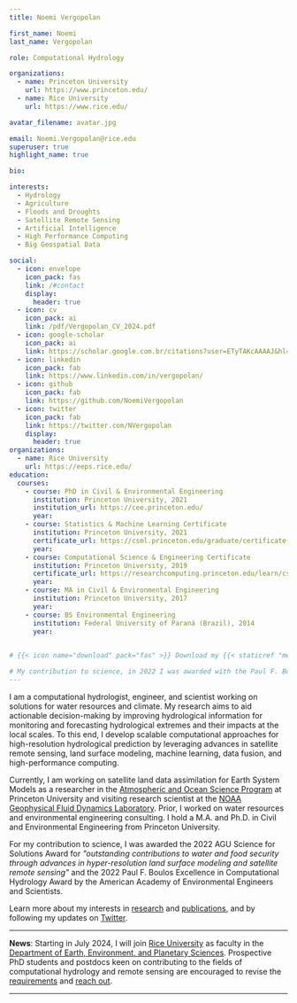 ```yaml
---
title: Noemi Vergopolan

first_name: Noemi
last_name: Vergopolan

role: Computational Hydrology

organizations:
  - name: Princeton University
    url: https://www.princeton.edu/
  - name: Rice University
    url: https://www.rice.edu/

avatar_filename: avatar.jpg

email: Noemi.Vergopolan@rice.edu
superuser: true
highlight_name: true

bio:

interests:
  - Hydrology
  - Agriculture
  - Floods and Droughts
  - Satellite Remote Sensing
  - Artificial Intelligence
  - High Performance Computing
  - Big Geospatial Data

social:
  - icon: envelope
    icon_pack: fas
    link: /#contact
    display:
      header: true
  - icon: cv
    icon_pack: ai
    link: /pdf/Vergopolan_CV_2024.pdf
  - icon: google-scholar
    icon_pack: ai
    link: https://scholar.google.com.br/citations?user=ETyTAKcAAAAJ&hl=en
  - icon: linkedin
    icon_pack: fab
    link: https://www.linkedin.com/in/vergopolan/
  - icon: github
    icon_pack: fab
    link: https://github.com/NoemiVergopolan
  - icon: twitter
    icon_pack: fab
    link: https://twitter.com/NVergopolan
    display:
      header: true
organizations:
  - name: Rice University
    url: https://eeps.rice.edu/
education:
  courses:
    - course: PhD in Civil & Environmental Engineering
      institution: Princeton University, 2021
      institution_url: https://cee.princeton.edu/
      year: 
    - course: Statistics & Machine Learning Certificate
      institution: Princeton University, 2021
      certificate_url: https://csml.princeton.edu/graduate/certificate-program
      year: 
    - course: Computational Science & Engineering Certificate
      institution: Princeton University, 2019
      certificate_url: https://researchcomputing.princeton.edu/learn/cse-graduate-certificate
      year: 
    - course: MA in Civil & Environmental Engineering
      institution: Princeton University, 2017
      year: 
    - course: BS Environmental Engineering
      institution: Federal University of Paraná (Brazil), 2014
      year: 
    

# {{< icon name="download" pack="fas" >}} Download my {{< staticref "media/resume.pdf" "newtab" >}}resumé{{< /staticref >}}.

# My contribution to science, in 2022 I was awarded with the Paul F. Boulos Excellence in Computational Hydrology Award by the [Environmental Engineering and Science Foundation](https://www.eesfoundation.org/).
---
```

I am a computational hydrologist, engineer, and scientist working on solutions for water resources and climate. My research aims to aid actionable decision-making by improving hydrological information for monitoring and forecasting hydrological extremes and their impacts at the local scales. To this end, I develop scalable computational approaches for high-resolution hydrological prediction by leveraging advances in satellite remote sensing, land surface modeling, machine learning, data fusion, and high-performance computing. 

Currently, I am working on satellite land data assimilation for Earth System Models as a researcher in the [Atmospheric and Ocean Science Program](https://aos.princeton.edu/) at Princeton University and visiting research scientist at the [NOAA Geophysical Fluid Dynamics Laboratory](https://www.gfdl.noaa.gov/). Prior, I worked on water resources and environmental engineering consulting. I hold a M.A. and Ph.D. in Civil and Environmental Engineering from Princeton University.

For my contribution to science, I was awarded the 2022 AGU Science for Solutions Award for *"outstanding contributions to water and food security through advances in hyper-resolution land surface modeling and satellite remote sensing"* and the 2022 Paul F. Boulos Excellence in Computational Hydrology Award by the American Academy of Environmental Engineers and Scientists.

Learn more about my interests in [research](#research) and [publications](publication), and by following my updates on [Twitter](https://twitter.com/NVergopolan).

__________
**News**: Starting in July 2024, I will join [Rice University](https://www.rice.edu/) as faculty in the [Department of Earth, Environment, and Planetary Sciences](https://eeps.rice.edu/). Prospective PhD students and postdocs keen on contributing to the fields of computational hydrology and remote sensing are encouraged to revise the [requirements](/pdf/candidates_information.pdf) and [reach out](#contact).
__________